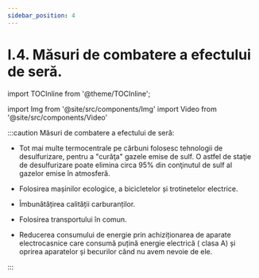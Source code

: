 ```yaml
---
sidebar_position: 4
---
```


# I.4. Măsuri de combatere a efectului de seră.


import TOCInline from '@theme/TOCInline';

<TOCInline toc={toc} />






import Img from '@site/src/components/Img'
import Video from '@site/src/components/Video'





 
 
 
:::caution Măsuri de combatere a efectului de seră:

- Tot mai multe termocentrale pe cărbuni folosesc tehnologii de desulfurizare, pentru a "curăţa" gazele emise de sulf. O astfel de staţie de desulfurizare poate elimina circa 95% din conţinutul de sulf al gazelor emise în atmosferă.

- Folosirea mașinilor ecologice, a bicicletelor și trotinetelor electrice.

- Îmbunătățirea calității carburanților.

- Folosirea transportului în comun.

- Reducerea consumului de energie prin achiziționarea de aparate electrocasnice care consumă puțină energie electrică ( clasa A) și oprirea aparatelor și becurilor când nu avem nevoie de ele.



:::


